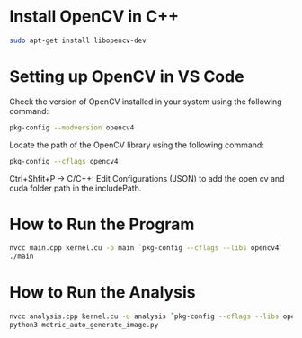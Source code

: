 # Install OpenCV in C++

```bash
sudo apt-get install libopencv-dev
```

# Setting up OpenCV in VS Code

Check the version of OpenCV installed in your system using the following command:

```bash
pkg-config --modversion opencv4
```

Locate the path of the OpenCV library using the following command:

```bash
pkg-config --cflags opencv4
```

Ctrl+Shfit+P -> C/C++: Edit Configurations (JSON) to add the open cv and cuda folder path in the includePath.

# How to Run the Program

```bash
nvcc main.cpp kernel.cu -o main `pkg-config --cflags --libs opencv4`
./main
```

# How to Run the Analysis

```bash
nvcc analysis.cpp kernel.cu -o analysis `pkg-config --cflags --libs opencv4`
python3 metric_auto_generate_image.py
```
